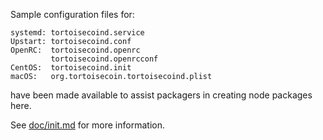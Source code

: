Sample configuration files for:
```
systemd: tortoisecoind.service
Upstart: tortoisecoind.conf
OpenRC:  tortoisecoind.openrc
         tortoisecoind.openrcconf
CentOS:  tortoisecoind.init
macOS:   org.tortoisecoin.tortoisecoind.plist
```
have been made available to assist packagers in creating node packages here.

See [doc/init.md](../../doc/init.md) for more information.
